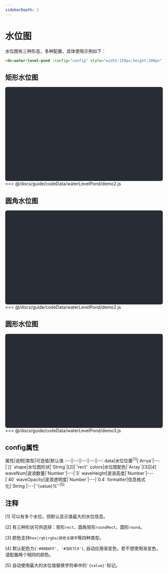 ```yaml
---
sidebarDepth: 2
---
```


# 水位图

水位图有三种形态，多种配置，具体使用示例如下：

```html
<dv-water-level-pond :config="config" style="width:150px;height:200px" />
```
<click-to-copy :info="waterLevelPondTag" />

## 矩形水位图

<div class="chart-container">
  <dv-water-level-pond :config="waterLevelPond1" style="width:150px;height:200px" />
</div>

<fold-box title="点击以展示/隐藏config数据">
<<< @/docs/guide/codeData/waterLevelPond/demo2.js
</fold-box>

## 圆角水位图

<div class="chart-container">
  <dv-water-level-pond :config="waterLevelPond2" style="width:150px;height:200px" />
</div>

<fold-box title="点击以展示/隐藏config数据">
<<< @/docs/guide/codeData/waterLevelPond/demo2.js
</fold-box>

## 圆形水位图

<div class="chart-container">
  <dv-water-level-pond :config="waterLevelPond3" style="width:150px;height:200px" />
</div>

<fold-box title="点击以展示/隐藏config数据">
<<< @/docs/guide/codeData/waterLevelPond/demo3.js
</fold-box>

## config属性

<full-width-table>
属性|说明|类型|可选值|默认值
:--:|:--:|:--:|:--:|:--:
data|水位位置<sup>[1]</sup>|`Arrya<Number>`|---|`[]`
shape|水位图形状|`String`|[2]|`'rect'`
colors|水位图配色|`Array<String>`|[3]|[4]
waveNum|波浪数量|`Number`|---|`3`
waveHeight|波浪高度|`Number`|---|`40`
waveOpacity|波浪透明度|`Number`|---|`0.4`
formatter|信息格式化|`String`|---|`'{value}%'`<sup>[5]</sup>
</full-width-table>

## 注释

[1] 可以有多个水位，但默认显示值最大的水位信息。

[2] 有三种形状可供选择：矩形`rect`、圆角矩形`roundRect`、圆形`round`。

[3] 颜色支持`hex|rgb|rgba|颜色关键字`等四种类型。

[4] 默认配色为`['#00BAFF', '#3DE7C9']`, 自动应用渐变色，若不想使用渐变色，请配置两个相同的颜色。

[5] 自动使用最大的水位值替换字符串中的`'{value}'`标记。

<script>
import waterLevelPond from './codeData/waterLevelPond/index.js'

export default {
  data () {
    return {
      waterLevelPondTag: '<dv-water-level-pond :config="config" style="width:150px;height:200px" />',

      ...waterLevelPond,
    }
  }
}
</script>

<style>
.chart-container {
  position: relative;
  height: 300px;
  background-color: #282c34;
  overflow: hidden;
  border-radius: 6px;
  display: flex;
  justify-content: center;
  align-items: center;
  color: #7ec699;
  font-weight: bold;
}
</style>
